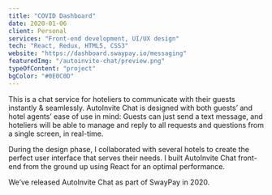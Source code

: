 ```yaml
---
title: "COVID Dashboard"
date: 2020-01-06
client: Personal
services: "Front-end development, UI/UX design"
tech: "React, Redux, HTML5, CSS3"
website: "https://dashboard.swaypay.io/messaging"
featuredImg: "/autoinvite-chat/preview.png"
typeOfContent: "project"
bgColor: "#0E0C0D"
---
```


This is a chat service for hoteliers to communicate with their guests instantly & seamlessly. AutoInvite Chat is designed with both guests’ and hotel agents’ ease of use in mind: Guests can just send a text message, and hoteliers will be able to manage and reply to all requests and questions from a single screen, in real-time.

During the design phase, I collaborated with several hotels to create the perfect user interface that serves their needs. I built AutoInvite Chat front-end from the ground up using React for an optimal performance.

We’ve released AutoInvite Chat as part of SwayPay in 2020.
